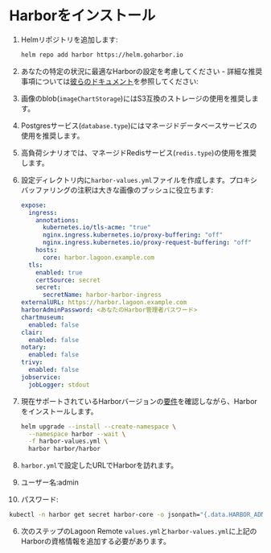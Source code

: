 # Harborをインストール

1. Helmリポジトリを追加します:

    ```bash title="Helmリポジトリを追加"
    helm repo add harbor https://helm.goharbor.io
    ```

2. あなたの特定の状況に最適なHarborの設定を考慮してください - 詳細な推奨事項については[彼らのドキュメント](https://goharbor.io/docs/latest/install-config/harbor-ha-helm/#configuration)を参照してください:

  1. 画像のblob(`imageChartStorage`)にはS3互換のストレージの使用を推奨します。
  2. Postgresサービス(`database.type`)にはマネージドデータベースサービスの使用を推奨します。
  3. 高負荷シナリオでは、マネージドRedisサービス(`redis.type`)の使用を推奨します。

3. 設定ディレクトリ内に`harbor-values.yml`ファイルを作成します。プロキシバッファリングの注釈は大きな画像のプッシュに役立ちます:

    ```yaml title="harbor-values.yml"
    expose:
      ingress:
        annotations:
          kubernetes.io/tls-acme: "true"
          nginx.ingress.kubernetes.io/proxy-buffering: "off"
          nginx.ingress.kubernetes.io/proxy-request-buffering: "off"
        hosts:
          core: harbor.lagoon.example.com
      tls:
        enabled: true
        certSource: secret
        secret:
          secretName: harbor-harbor-ingress
    externalURL: https://harbor.lagoon.example.com
    harborAdminPassword: <あなたのHarbor管理者パスワード>
    chartmuseum:
      enabled: false
    clair:
      enabled: false
    notary:
      enabled: false
    trivy:
      enabled: false
    jobservice:
      jobLogger: stdout
    ```

4. 現在サポートされているHarborバージョンの[要件](./requirements.md#harbor)を確認しながら、Harborをインストールします。

    ```bash title="Harborのインストール"
    helm upgrade --install --create-namespace \
      --namespace harbor --wait \
      -f harbor-values.yml \
      harbor harbor/harbor
    ```

5. `harbor.yml`で設定したURLでHarborを訪れます。

  1. ユーザー名:admin
  2. パスワード:

  ```bash title="Harborのシークレットを取得"
  kubectl -n harbor get secret harbor-core -o jsonpath="{.data.HARBOR_ADMIN_PASSWORD}" | base64 --decode
  ```

6. 次のステップのLagoon Remote `values.yml`と`harbor-values.yml`に上記のHarborの資格情報を追加する必要があります。
